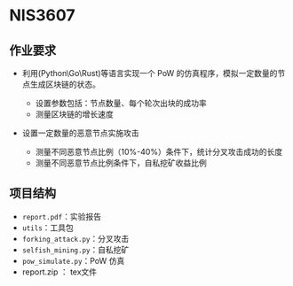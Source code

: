 # NIS3607

## 作业要求

- 利用(Python\Go\Rust)等语言实现一个 PoW 的仿真程序，模拟一定数量的节点生成区块链的状态。

  - 设置参数包括：节点数量、每个轮次出块的成功率
  - 测量区块链的增长速度

- 设置一定数量的恶意节点实施攻击
  - 测量不同恶意节点比例（10%-40%）条件下，统计分叉攻击成功的长度
  - 测量不同恶意节点比例条件下，自私挖矿收益比例

## 项目结构

- `report.pdf`：实验报告
- `utils`：工具包
- `forking_attack.py`：分叉攻击
- `selfish_mining.py`：自私挖矿
- `pow_simulate.py`：PoW 仿真
- report.zip ： tex文件

